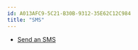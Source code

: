 ```yaml
---
id: A013AFC9-5C21-B30B-9312-35E62C12C984
title: "SMS"
---
```


-   [Send an SMS](/recipes/android/networking/sms/send_an_sms)
